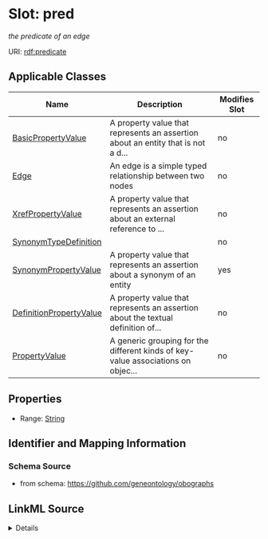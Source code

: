 

# Slot: pred


_the predicate of an edge_



URI: [rdf:predicate](http://www.w3.org/1999/02/22-rdf-syntax-ns#predicate)



<!-- no inheritance hierarchy -->





## Applicable Classes

| Name | Description | Modifies Slot |
| --- | --- | --- |
| [BasicPropertyValue](BasicPropertyValue.md) | A property value that represents an assertion about an entity that is not a d... |  no  |
| [Edge](Edge.md) | An edge is a simple typed relationship between two nodes |  no  |
| [XrefPropertyValue](XrefPropertyValue.md) | A property value that represents an assertion about an external reference to ... |  no  |
| [SynonymTypeDefinition](SynonymTypeDefinition.md) |  |  no  |
| [SynonymPropertyValue](SynonymPropertyValue.md) | A property value that represents an assertion about a synonym of an entity |  yes  |
| [DefinitionPropertyValue](DefinitionPropertyValue.md) | A property value that represents an assertion about the textual definition of... |  no  |
| [PropertyValue](PropertyValue.md) | A generic grouping for the different kinds of key-value associations on objec... |  no  |







## Properties

* Range: [String](String.md)





## Identifier and Mapping Information







### Schema Source


* from schema: https://github.com/geneontology/obographs




## LinkML Source

<details>
```yaml
name: pred
description: the predicate of an edge
from_schema: https://github.com/geneontology/obographs
rank: 1000
slot_uri: rdf:predicate
alias: pred
domain_of:
- Edge
- SynonymPropertyValue
- PropertyValue
- SynonymTypeDefinition
range: string

```
</details>